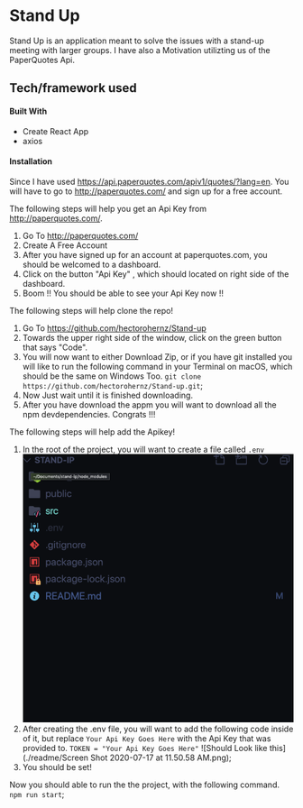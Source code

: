 # Stand Up
Stand Up is an application meant to solve the issues with a stand-up meeting with larger groups. I have also a Motivation utilizting us of the PaperQuotes Api.


## Tech/framework used
#### Built With
- Create React App
- axios


#### Installation
Since I have used https://api.paperquotes.com/apiv1/quotes/?lang=en. You will have to go to http://paperquotes.com/ and sign up for a free account.

The following steps will help you get an Api Key from  http://paperquotes.com/. 
1. Go To http://paperquotes.com/
2. Create A Free Account
3. After you have signed up for an account at paperquotes.com, you should be welcomed to a dashboard.
4. Click on the button "Api Key" , which should located on right side of the dashboard.
5. Boom !! You should be able to see your Api Key now !!


The following steps will help clone the repo! 
1. Go To https://github.com/hectorohernz/Stand-up
2. Towards the upper right side of the window, click on the green button that says "Code".
3. You will now want to either Download Zip, or if you have git installed you will like to run the following command in your Terminal on macOS, which should be the same on Windows Too. 
`git clone https://github.com/hectorohernz/Stand-up.git`;
4. Now Just wait until it is finished downloading.
5. After you have download the appm you will want to download all the npm devdependencies.
Congrats !!!

The following steps will help add the Apikey!
1. In the root of the project, you will want to create a file called `.env`
	![Should Look like this](./readme/folderstuctureenv.png)
2. After creating the .env file, you will want to add the following code inside of it, but replace `Your Api Key Goes Here` with the Api Key that was provided to.
`TOKEN = "Your Api Key Goes Here"`
    ![Should Look like this](./readme/Screen Shot 2020-07-17 at 11.50.58 AM.png);
3. You should be set! 

Now you should able to run the the project, with the following command.
`npm run start`;


